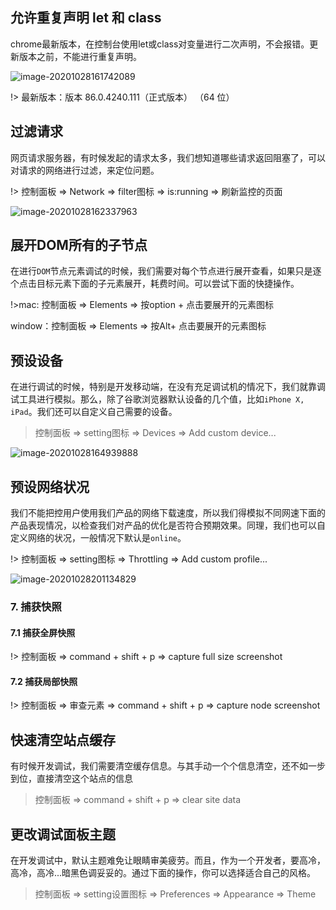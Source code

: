 ## 允许重复声明 let 和 class

chrome最新版本，在控制台使用let或class对变量进行二次声明，不会报错。更新版本之前，不能进行重复声明。

![image-20201028161742089](https://i.loli.net/2020/10/28/Jcu6ZCIQhbeNXTS.png)

!> 最新版本：版本 86.0.4240.111（正式版本） （64 位）

## 过滤请求

网页请求服务器，有时候发起的请求太多，我们想知道哪些请求返回阻塞了，可以对请求的网络进行过滤，来定位问题。

!> 控制面板 => Network => filter图标 => is:running => 刷新监控的页面

![image-20201028162337963](https://i.loli.net/2020/10/28/7TPOgB1GZLznjs4.png)

## 展开DOM所有的子节点

在进行`DOM`节点元素调试的时候，我们需要对每个节点进行展开查看，如果只是逐个点击目标元素下面的子元素展开，耗费时间。可以尝试下面的快捷操作。

!>mac: 控制面板 => Elements => 按option + 点击要展开的元素图标

window：控制面板 => Elements => 按Alt+ 点击要展开的元素图标

## 预设设备

在进行调试的时候，特别是开发移动端，在没有充足调试机的情况下，我们就靠调试工具进行模拟。那么，除了谷歌浏览器默认设备的几个值，比如`iPhone X, iPad`。我们还可以自定义自己需要的设备。

> 控制面板 => setting图标 => Devices => Add custom device...

![image-20201028164939888](https://i.loli.net/2020/10/28/oGXFI6KWmYTLbBc.png)



## 预设网络状况

我们不能把控用户使用我们产品的网络下载速度，所以我们得模拟不同网速下面的产品表现情况，以检查我们对产品的优化是否符合预期效果。同理，我们也可以自定义网络的状况，一般情况下默认是`online`。

!> 控制面板 => setting图标 => Throttling => Add custom profile...

![image-20201028201134829](https://i.loli.net/2020/10/28/R4XrnDdCQiBpTlS.png)

### 7. 捕获快照

#### 7.1 捕获全屏快照

!> 控制面板 => command + shift + p => capture full size screenshot

#### 7.2 捕获局部快照

!> 控制面板 => 审查元素 => command + shift + p => capture node screenshot

## 快速清空站点缓存

有时候开发调试，我们需要清空缓存信息。与其手动一个个信息清空，还不如一步到位，直接清空这个站点的信息 

> 控制面板 => command + shift + p => clear site data

## 更改调试面板主题

在开发调试中，默认主题难免让眼睛审美疲劳。而且，作为一个开发者，要高冷，高冷，高冷...暗黑色调妥妥的。通过下面的操作，你可以选择适合自己的风格。

> 控制面板 => setting设置图标 => Preferences => Appearance => Theme